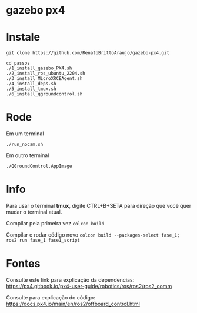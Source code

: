 # gazebo px4

# Instale

```
git clone https://github.com/RenatoBrittoAraujo/gazebo-px4.git
```

```
cd passos
./1_install_gazebo_PX4.sh
./2_install_ros_ubuntu_2204.sh
./3_install_MicroXRCEAgent.sh
./4_install_deps.sh
./5_install_tmux.sh
./6_install_qgroundcontrol.sh
```

# Rode

Em um terminal
```
./run_nocam.sh
```

Em outro terminal
```
./QGroundControl.AppImage
```

# Info


Para usar o terminal **tmux**, digite CTRL+B+SETA para direção que você quer mudar o terminal atual.

Compilar pela primeira vez
`colcon build`

Compilar e rodar código novo
`colcon build --packages-select fase_1; ros2 run fase_1 fase1_script`


# Fontes

Consulte este link para explicação da dependencias: https://px4.gitbook.io/px4-user-guide/robotics/ros/ros2/ros2_comm

Consulte para explicação do código: https://docs.px4.io/main/en/ros2/offboard_control.html


